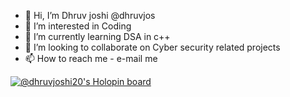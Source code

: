 - 👋 Hi, I’m Dhruv joshi @dhruvjos
- 👀 I’m interested in Coding
- 🌱 I’m currently learning DSA in c++
- 💞️ I’m looking to collaborate on Cyber security related projects
- 📫 How to reach me - e-mail me

<!---
dhruvjos/dhruvjos is a ✨ special ✨ repository because its `README.md` (this file) appears on your GitHub profile.
You can click the Preview link to take a look at your changes.
--->
[![@dhruvjoshi20's Holopin board](https://holopin.me/dhruvjoshi20)](https://holopin.io/@dhruvjoshi20)
